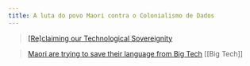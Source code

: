 ```yaml
---
title: A luta do povo Maori contra o Colonialismo de Dados
---
```


> <a href="http://planetmaori.com/Files/Content/2015/Re-Claiming_our_Technological_Sovereignty_-_Paper_-_Tania_Wolfgramm_2014.pdf">[Re]claiming our Technological Sovereignity</a>

> <a href="https://www.wired.co.uk/article/maori-language-tech">Maori are trying to save their language from Big Tech</a>
[[Big Tech]] 
